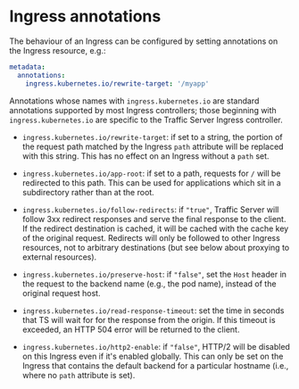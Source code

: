 # Ingress annotations

The behaviour of an Ingress can be configured by setting annotations on the
Ingress resource, e.g.:

```yaml
metadata:
  annotations:
    ingress.kubernetes.io/rewrite-target: '/myapp'
```

Annotations whose names with `ingress.kubernetes.io` are standard annotations
supported by most Ingress controllers; those beginning with
`ingress.kubernetes.io` are specific to the Traffic Server Ingress controller.

* `ingress.kubernetes.io/rewrite-target`: if set to a string, the portion of the
  request path matched by the Ingress `path` attribute will be replaced with
  this string.  This has no effect on an Ingress without a `path` set.

* `ingress.kubernetes.io/app-root`: if set to a path, requests for `/` will be
  redirected to this path.  This can be used for applications which sit in a
  subdirectory rather than at the root.

* `ingress.kubernetes.io/follow-redirects`: if `"true"`, Traffic Server will
  follow 3xx redirect responses and serve the final response to the client.
  If the redirect destination is cached, it will be cached with the cache key
  of the original request.  Redirects will only be followed to other Ingress
  resources, not to arbitrary destinations (but see below about proxying to
  external resources).

* `ingress.kubernetes.io/preserve-host`: if `"false"`, set the `Host` header
  in the request to the backend name (e.g., the pod name), instead of the
  original request host.

* `ingress.kubernetes.io/read-response-timeout`: set the time in seconds that
  TS will wait for for the response from the origin.  If this timeout is
  exceeded, an HTTP 504 error will be returned to the client.

* `ingress.kubernetes.io/http2-enable`: if `"false"`, HTTP/2 will be disabled on
  this Ingress even if it's enabled globally.  This can only be set on the
  Ingress that contains the default backend for a particular hostname (i.e.,
  where no `path` attribute is set).
